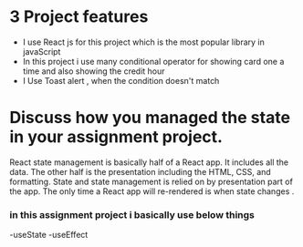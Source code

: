 # 3 Project features

- I use React js for this project which is the most popular library in javaScript 
- In this project i use many conditional operator for showing card one a time and also showing the credit hour 
- I Use Toast alert , when the condition doesn't match 

# Discuss how you managed the state in your assignment project.

React state management is basically half of a React app. It includes all the data. The other half is the presentation including the HTML, CSS, and formatting. State and state management is relied on by presentation part of the app. The only time a React app will re-rendered is when state changes .

### in this assignment project i basically use below things

-useState
-useEffect